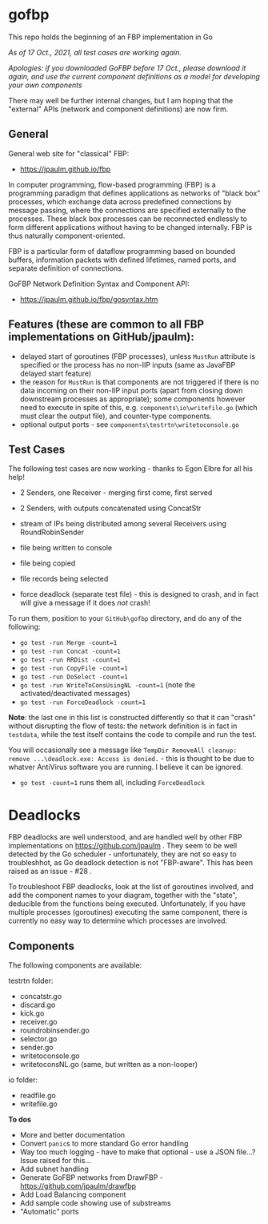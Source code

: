 # gofbp 

This repo holds the beginning of an FBP implementation in Go

*As of 17 Oct., 2021, all test cases are working again.*

*Apologies: if you downloaded GoFBP before 17 Oct., please download it again, and use the current component definitions as a model for developing your own components*

There may well be further internal changes, but I am hoping that the "external" APIs (network and component definitions) are now firm. 

## General
 
General web site for "classical" FBP: 
* https://jpaulm.github.io/fbp

In computer programming, flow-based programming (FBP) is a programming paradigm that defines applications as networks of "black box" processes, which exchange data across predefined connections by message passing, where the connections are specified externally to the processes. These black box processes can be reconnected endlessly to form different applications without having to be changed internally. FBP is thus naturally component-oriented.

FBP is a particular form of dataflow programming based on bounded buffers, information packets with defined lifetimes, named ports, and separate definition of connections.
 
GoFBP Network Definition Syntax and Component API:
* https://jpaulm.github.io/fbp/gosyntax.htm

## Features (these are common to all FBP implementations on GitHub/jpaulm):

- delayed start of goroutines (FBP processes), unless `MustRun` attribute is specified or the process has no non-IIP inputs (same as JavaFBP delayed start feature) 
- the reason for `MustRun` is that components are not triggered if there is no data incoming on their non-IIP input ports (apart from closing down downstream processes as appropriate);  some components however need to execute in spite of this, e.g. `components\io\writefile.go` (which must clear the output file), and counter-type components.
- optional output ports - see `components\testrtn\writetoconsole.go`

## Test Cases
The following test cases are now working - thanks to Egon Elbre for all his help!

- 2 Senders, one Receiver - merging first come, first served

- 2 Senders, with outputs concatenated using ConcatStr

- stream of IPs being distributed among several Receivers using RoundRobinSender 

- file being written to console  

- file being copied             

- file records being selected    

- force deadlock (separate test file) - this is designed to crash, and in fact will give a message if it does *not* crash!
 

To run them, position to your `GitHub\gofbp` directory, and do any of the following:

- `go test -run Merge -count=1`
- `go test -run Concat -count=1`
- `go test -run RRDist -count=1`
- `go test -run CopyFile -count=1`
- `go test -run DoSelect -count=1`
- `go test -run WriteToConsUsingNL -count=1`  (note the activated/deactivated messages)
- `go test -run ForceDeadlock -count=1`

**Note**: the last one in this list is constructed differently so that it can "crash" without disrupting the flow of tests: the network definition is in fact in `testdata`, while the test itself contains the code to compile and run the test.

You will occasionally see a message like `TempDir RemoveAll cleanup: remove ...\deadlock.exe: Access is denied.` - this is thought to be due to whatver AntiVirus software you are running.  I believe it can be ignored.

- `go test -count=1` runs them all, including `ForceDeadlock`

# Deadlocks

FBP deadlocks are well understood, and are handled well by other FBP implementations on https://github.com/jpaulm .  They seem to be well detected by the Go scheduler - unfortunately, they are not so easy to troubleshhot, as Go deadlock detection is not "FBP-aware".  This has been raised as an issue - #28 .

To troubleshoot FBP deadlocks, look at the list of goroutines involved, and add the component names to your diagram, together with the "state", deducible from the functions being executed.  Unfortunately, if you have multiple processes (goroutines) executing the same component, there is currently no easy way to determine which processes are involved.

## Components

The following components are available:

testrtn folder:
- concatstr.go
- discard.go
- kick.go
- receiver.go
- roundrobinsender.go
- selector.go
- sender.go
- writetoconsole.go 
- writetoconsNL.go   (same, but written as a non-looper)

io folder:
- readfile.go
- writefile.go

**To dos**

- More and better documentation
- Convert `panic`s to more standard Go error handling
- Way too much logging - have to make that optional - use a JSON file...?  Issue raised for this...
- Add subnet handling
- Generate GoFBP networks from DrawFBP - https://github.com/jpaulm/drawfbp
- Add Load Balancing component
- Add sample code showing use of substreams
- "Automatic" ports
